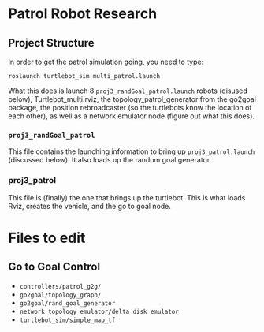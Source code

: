 # Patrol Robot Research
## Project Structure 
In order to get the patrol simulation going, you need to type: 

```
roslaunch turtlebot_sim multi_patrol.launch
```

What this does is launch 8 `proj3_randGoal_patrol.launch` robots (disused below), Turtlebot_multi.rviz, the topology_patrol_generator from the go2goal package, the position rebroadcaster (so the turtlebots know the location of each other), as well as a network emulator node (figure out what this does).

### `proj3_randGoal_patrol`
This file contains the launching information to bring up `proj3_patrol.launch` (discussed below). It also loads up the random goal generator.

### proj3_patrol
This file is (finally) the one that brings up the turtlebot. This is what loads Rviz, creates the vehicle, and the go to goal node.

# Files to edit
## Go to Goal Control 
* `controllers/patrol_g2g/`
* `go2goal/topology_graph/`
* `go2goal/rand_goal_generator`
* `network_topology_emulator/delta_disk_emulator`
* `turtlebot_sim/simple_map_tf` 
